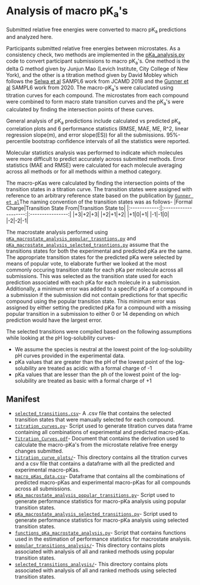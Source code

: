 # Analysis of macro pK<sub>a</sub>'s

Submitted relative free energies were converted to macro pK<sub>a</sub> predictions and analyzed here.

Participants submitted relative free energies between microstates.
As a consistency check, two methods are implemented in the [pKa_analysis.py](pKa_analysis.py) code to convert participant submissions to macro pK<sub>a</sub>'s. One method is the delta G method given by Junjun Mao (Levich Institute, City College of New York), and the other is a titration method given by David Mobley which follows the [Selwa et al](https://link.springer.com/article/10.1007/s10822-018-0138-6) SAMPL6 work from JCAMD 2018 and the [Gunner et al](https://link.springer.com/article/10.1007/s10822-020-00280-7) SAMPL6 work from 2020. The macro-pK<sub>a</sub>'s were caluclated using titration curves for each compound. The microstates from each compound were combined to form macro state transition curves and the pK<sub>a</sub>'s were calculated by finding the intersection points of these curves. 

General analysis of pK<sub>a</sub> predictions include calculated vs predicted pK<sub>a</sub> correlation plots and 6 performance statistics (RMSE, MAE, ME, R^2, linear regression slope(m), and error slope(ES)) for all the submissions.
95%-percentile bootstrap confidence intervals of all the statistics were reported.

Molecular statistics analysis was performed to indicate which molecules were more difficult to predict accurately across submitted methods. Error statistics (MAE and RMSE) were calculated for each molecule averaging across all methods or for all methods within a method category.

The macro-pKas were calculated by finding the intersection points of the transition states in a titration curve. The transition states were assigned with reference to an arbitrary reference state based on the publication by [`Gunner et al`](https://link.springer.com/article/10.1007/s10822-020-00280-7)The naming convention of the transition states was as follows-
|Formal Charge|Transition State From|Transition State to|
|:------------:|:--------------------:|:----------------:|
|+3|+2|+3|
|+2|+1|+2|
|+1|0|+1|
|-1|-1|0|
|-2|-2|-1|


The macrostate analysis performed using [`pKa_macrostate_analysis_popular_trasntions.py`](pKa_macrostate_analysis_popular_transitions.py) and [`pKa_macrostate_analysis_selected_trasntions.py`](pKa_macrostate_analysis_selected_transitions.py) assume that the transitions states for both the experimental and predicted pKa are the same. The appropriate transition states for the predicted pKa were selected by means of popular vote, to elaborate further we looked at the most commonly occuring transition state for each pKa per molecule across all submissions. This was selected as the transition state used for each prediction associated with each pKa for each molecule in a submission. Additionally, a minimum error was added to a specific pKa of a compound in a submission if the submission did not contain predictions for that specific compound using the popular transition state. This minimum error was assigned by either setting the predicted pKa for a compound with a missing popular transition in a submission to either 0 or 14 depending on which prediction would have the largest error.

The selected transitions were compiled based on the following assumptions while looking at the pH log-solubility curves-
* We assume the species is neutral at the lowest point of the log-solubility pH curves provided in the experimental data.
* pKa values that are greater than the pH of the lowest point of the log-solubility are treated as acidic with a formal charge of -1
* pKa values that are lesser than the ph of the lowest point of the log-solubility are treated as basic with a formal charge of +1


## Manifest
- [`selected_transitions.csv`](selected_transitions.csv)- A .csv file that contains the selected transition states that were manually selected for each compound. 
- [`titration_curves.py`](titration_curves.py)- Script used to generate titration curves data frame containing all combinations of experimental and predicted macro-pKas.
- [`Titration_Curves.pdf`](Titration_Curves.pdf)- Document that contains the derivation used to calculate the macro-pKa's from the microstate relative free energy changes submitted.
- [`titration_curve_plots/`](titration_curve_plots/)- This directory contains all the titration curves and a csv file that contains a dataframe with all the predicted and experimental macro-pKas.
- [`macro_pKas_data.csv`](titration_curve_plots/macro_pKas_data.csv)- Dataframe that contains all the combinations of predicted macro-pKas and experimental macro-pKas for all compounds across all submissions.
- [`pKa_macrostate_analysis_popular_transitions.py`](pKa_macrostate_analysis_popular_transitions.py)- Script used to generate performance statistics for macro-pKa analysis using popular transition states.
- [`pKa_macrostate_analysis_selected_transitions.py`](pKa_macrostate_analysis_popular_transitions.py)- Script used to generate performance statistics for macro-pKa analysis using selected transition states.
- [`functions_pKa_macrostate_analysis.py`](functions_pKa_macrostate_analysis.py)- Script that contains functions used in the estimation of performance statistics for macrostate analysis.
- [`popular_transitions_analysis/`](popular_transitions_analysis/)-  This directory contains plots associated with analysis of all and ranked methods using popular transition states.
- [`selected_transitions_analysis/`](selected_transitions_analysis/)- This directory contains plots associated with analysis of all and ranked methods using selected transition states.
 
